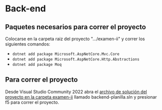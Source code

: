# Back-end

## Paquetes necesarios para correr el proyecto

Colocarse en la carpeta raiz del proyecto ".../examen-ii" y correr los siguientes comandos:
  * `dotnet add package Microsoft.AspNetCore.Mvc.Core`
  * `dotnet add package Microsoft.AspNetCore.Http.Abstractions`
  * `dotnet add package Moq`

## Para correr el proyecto

Desde Visual Studio Community 2022 abra el [archivo de solución del proyecto en la carpeta examen-ii](/BackEnd/examen-ii) llamado backend-planilla.sln y presionar f5 para correr el proyecto.
